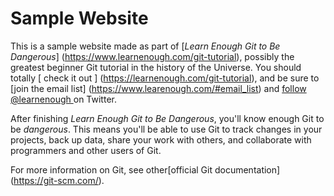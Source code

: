 # Sample Website

This is a sample website made as part of [*Learn Enough Git to Be Dangerous*] (https://www.learnenough.com/git-tutorial), possibly the greatest beginner Git tutorial in the history of the Universe. You should totally [ check it out ] (https://learnenough.com/git-tutorial), and be sure to [join the email list] (https://www.learenough.com/#email_list) and [ follow
@learnenough ](http://twitter.com/learnenough)on Twitter.

After finishing *Learn Enough Git to Be Dangerous*, you'll know enough Git to be *dangerous*. This means you'll be able to use Git to track changes in your projects, back up data, share your work with others, and collaborate with programmers and other users of Git.

For more information on Git, see other[official Git documentation] (https://git-scm.com/).
